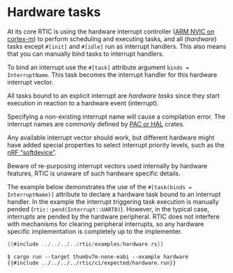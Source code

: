 # Hardware tasks

At its core RTIC is using the hardware interrupt controller ([ARM NVIC on cortex-m][NVIC]) to perform scheduling and executing tasks, and all (*hardware*) tasks except `#[init]` and `#[idle]` run as interrupt handlers. This also means that you can manually bind tasks to interrupt handlers.

To bind an interrupt use the `#[task]` attribute argument `binds = InterruptName`. This task becomes the interrupt handler for this hardware interrupt vector.

All tasks bound to an explicit interrupt are *hardware tasks* since they start execution in reaction to a hardware event (interrupt).

Specifying a non-existing interrupt name will cause a compilation error. The interrupt names are commonly defined by [PAC or HAL][pacorhal] crates.

Any available interrupt vector should work, but different hardware might have added special properties to select interrupt priority levels, such as the [nRF “softdevice”](https://github.com/rtic-rs/cortex-m-rtic/issues/434).

Beware of re-purposing interrupt vectors used internally by hardware features, RTIC is unaware of such hardware specific details.

[pacorhal]: https://docs.rust-embedded.org/book/start/registers.html
[NVIC]: https://developer.arm.com/documentation/100166/0001/Nested-Vectored-Interrupt-Controller/NVIC-functional-description/NVIC-interrupts

The example below demonstrates the use of the `#[task(binds = InterruptName)]` attribute to declare a hardware task bound to an interrupt handler. In the example the interrupt triggering task execution is manually pended (`rtic::pend(Interrupt::UART0)`). However, in the typical case, interrupts are pended by the hardware peripheral. RTIC does not interfere with mechanisms for clearing peripheral interrupts, so any hardware specific implementation is completely up to the implementer.

``` rust
{{#include ../../../../rtic/examples/hardware.rs}}
```

``` console
$ cargo run --target thumbv7m-none-eabi --example hardware
{{#include ../../../../rtic/ci/expected/hardware.run}}
```
